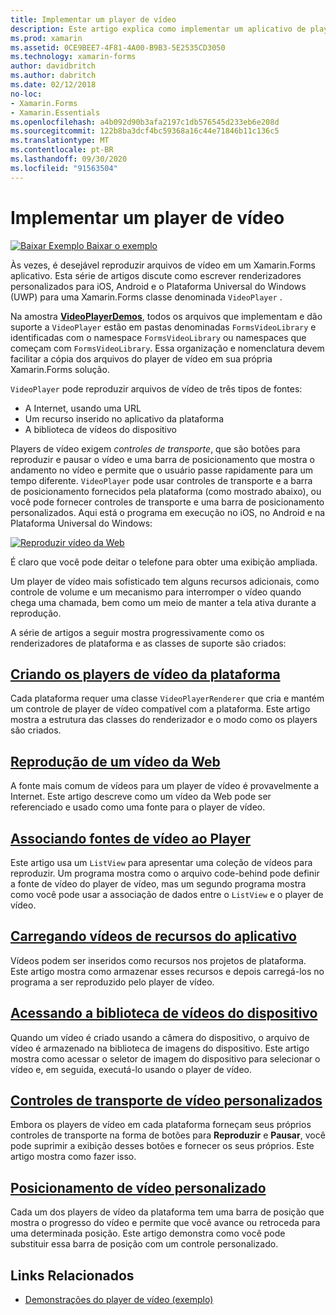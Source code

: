 ```yaml
---
title: Implementar um player de vídeo
description: Este artigo explica como implementar um aplicativo de player de vídeo usando o Xamarin.Forms .
ms.prod: xamarin
ms.assetid: 0CE9BEE7-4F81-4A00-B9B3-5E2535CD3050
ms.technology: xamarin-forms
author: davidbritch
ms.author: dabritch
ms.date: 02/12/2018
no-loc:
- Xamarin.Forms
- Xamarin.Essentials
ms.openlocfilehash: a4b092d90b3afa2197c1db576545d233eb6e208d
ms.sourcegitcommit: 122b8ba3dcf4bc59368a16c44e71846b11c136c5
ms.translationtype: MT
ms.contentlocale: pt-BR
ms.lasthandoff: 09/30/2020
ms.locfileid: "91563504"
---
```

# <a name="implementing-a-video-player"></a>Implementar um player de vídeo

[![Baixar Exemplo](~/media/shared/download.png) Baixar o exemplo](https://docs.microsoft.com/samples/xamarin/xamarin-forms-samples/customrenderers-videoplayerdemos)

Às vezes, é desejável reproduzir arquivos de vídeo em um Xamarin.Forms aplicativo. Esta série de artigos discute como escrever renderizadores personalizados para iOS, Android e o Plataforma Universal do Windows (UWP) para uma Xamarin.Forms classe denominada `VideoPlayer` .

Na amostra [**VideoPlayerDemos**](/samples/xamarin/xamarin-forms-samples/customrenderers-videoplayerdemos), todos os arquivos que implementam e dão suporte a `VideoPlayer` estão em pastas denominadas `FormsVideoLibrary` e identificadas com o namespace `FormsVideoLibrary` ou namespaces que começam com `FormsVideoLibrary`. Essa organização e nomenclatura devem facilitar a cópia dos arquivos do player de vídeo em sua própria Xamarin.Forms solução.

`VideoPlayer` pode reproduzir arquivos de vídeo de três tipos de fontes:

- A Internet, usando uma URL
- Um recurso inserido no aplicativo da plataforma
- A biblioteca de vídeos do dispositivo

Players de vídeo exigem *controles de transporte*, que são botões para reproduzir e pausar o vídeo e uma barra de posicionamento que mostra o andamento no vídeo e permite que o usuário passe rapidamente para um tempo diferente. `VideoPlayer` pode usar controles de transporte e a barra de posicionamento fornecidos pela plataforma (como mostrado abaixo), ou você pode fornecer controles de transporte e uma barra de posicionamento personalizados. Aqui está o programa em execução no iOS, no Android e na Plataforma Universal do Windows:

[![Reproduzir vídeo da Web](web-videos-images/playwebvideo-small.png "Reproduzir vídeo da Web")](web-videos-images/playwebvideo-large.png#lightbox "Reproduzir vídeo da Web")

É claro que você pode deitar o telefone para obter uma exibição ampliada.

Um player de vídeo mais sofisticado tem alguns recursos adicionais, como controle de volume e um mecanismo para interromper o vídeo quando chega uma chamada, bem como um meio de manter a tela ativa durante a reprodução.

A série de artigos a seguir mostra progressivamente como os renderizadores de plataforma e as classes de suporte são criados:

## <a name="creating-the-platform-video-players"></a>[Criando os players de vídeo da plataforma](player-creation.md)

Cada plataforma requer uma classe `VideoPlayerRenderer` que cria e mantém um controle de player de vídeo compatível com a plataforma. Este artigo mostra a estrutura das classes do renderizador e o modo como os players são criados.

## <a name="playing-a-web-video"></a>[Reprodução de um vídeo da Web](web-videos.md)

A fonte mais comum de vídeos para um player de vídeo é provavelmente a Internet. Este artigo descreve como um vídeo da Web pode ser referenciado e usado como uma fonte para o player de vídeo.

## <a name="binding-video-sources-to-the-player"></a>[Associando fontes de vídeo ao Player](source-bindings.md)

Este artigo usa um `ListView` para apresentar uma coleção de vídeos para reproduzir. Um programa mostra como o arquivo code-behind pode definir a fonte de vídeo do player de vídeo, mas um segundo programa mostra como você pode usar a associação de dados entre o `ListView` e o player de vídeo.

## <a name="loading-application-resource-videos"></a>[Carregando vídeos de recursos do aplicativo](loading-resources.md)

Vídeos podem ser inseridos como recursos nos projetos de plataforma. Este artigo mostra como armazenar esses recursos e depois carregá-los no programa a ser reproduzido pelo player de vídeo.

## <a name="accessing-the-devices-video-library"></a>[Acessando a biblioteca de vídeos do dispositivo](accessing-library.md)

Quando um vídeo é criado usando a câmera do dispositivo, o arquivo de vídeo é armazenado na biblioteca de imagens do dispositivo. Este artigo mostra como acessar o seletor de imagem do dispositivo para selecionar o vídeo e, em seguida, executá-lo usando o player de vídeo.

## <a name="custom-video-transport-controls"></a>[Controles de transporte de vídeo personalizados](custom-transport.md)

Embora os players de vídeo em cada plataforma forneçam seus próprios controles de transporte na forma de botões para **Reproduzir** e **Pausar**, você pode suprimir a exibição desses botões e fornecer os seus próprios. Este artigo mostra como fazer isso.

## <a name="custom-video-positioning"></a>[Posicionamento de vídeo personalizado](custom-positioning.md)

Cada um dos players de vídeo da plataforma tem uma barra de posição que mostra o progresso do vídeo e permite que você avance ou retroceda para uma determinada posição. Este artigo demonstra como você pode substituir essa barra de posição com um controle personalizado.

## <a name="related-links"></a>Links Relacionados

- [Demonstrações do player de vídeo (exemplo)](/samples/xamarin/xamarin-forms-samples/customrenderers-videoplayerdemos)